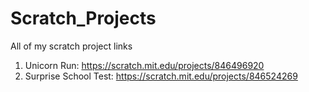 # Scratch_Projects
All of my scratch project links
1. Unicorn Run: https://scratch.mit.edu/projects/846496920
2. Surprise School Test: https://scratch.mit.edu/projects/846524269
